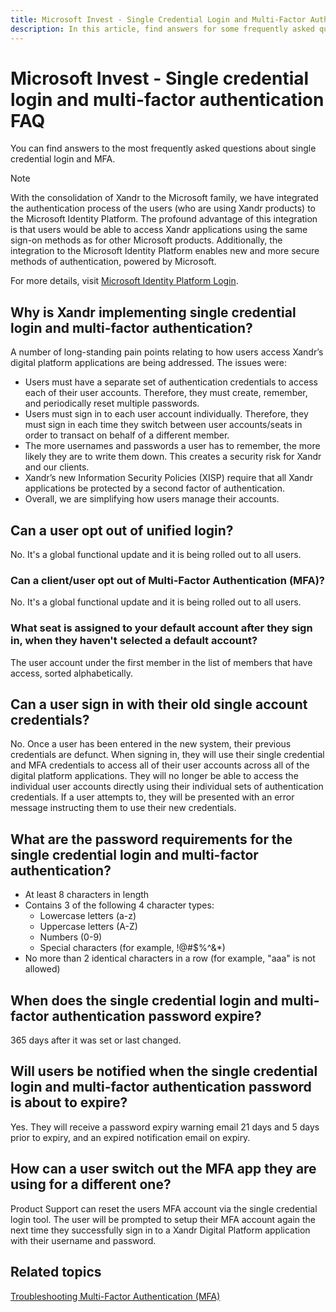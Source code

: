 ```yaml
---
title: Microsoft Invest - Single Credential Login and Multi-Factor Authentication FAQ
description: In this article, find answers for some frequently asked questions regarding single credential login and MFA.
---
```


# Microsoft Invest - Single credential login and multi-factor authentication FAQ

You can find answers to the most frequently asked questions about single credential login and MFA.

> [!NOTE]
> With the consolidation of Xandr to the Microsoft family, we have integrated the authentication process of the users (who are using Xandr products) to the Microsoft Identity Platform. The profound advantage of this integration is that users would be able to access Xandr applications using the same sign-on methods as for other Microsoft products. Additionally, the integration to the Microsoft Identity Platform enables new and more secure methods of authentication, powered by Microsoft.
>
> For more details, visit [Microsoft Identity Platform Login](microsoft-identity-platform-login.md).

## Why is Xandr implementing single credential login and multi-factor authentication?

A number of long-standing pain points relating to how users access Xandr’s digital platform applications are being addressed. The issues were:

- Users must have a separate set of authentication credentials to access each of their user accounts. Therefore, they must create, remember, and periodically reset multiple passwords.
- Users must sign in to each user account individually. Therefore, they must sign in each time they switch between user accounts/seats in order to transact on behalf of a different member.
- The more usernames and passwords a user has to remember, the more likely they are to write them down. This creates a security risk for  Xandr and our clients.
- Xandr’s new Information Security Policies (XISP) require that all Xandr applications be protected by a second factor of authentication.
- Overall, we are simplifying how users manage their accounts.

## Can a user opt out of unified login?

No. It's a global functional update and it is being rolled out to all users.

### Can a client/user opt out of Multi-Factor Authentication (MFA)?

No. It's a global functional update and it is being rolled out to all users.

### What seat is assigned to your default account after they sign in, when they haven't selected a default account?

The user account under the first member in the list of members that have access, sorted alphabetically.

## Can a user sign in with their old single account credentials?

No. Once a user has been entered in the new system, their previous credentials are defunct. When signing in, they will use their single credential and MFA credentials to access all of their user accounts across all of the digital platform applications. They will no longer be able to access the individual user accounts directly using their individual sets of authentication credentials. If a user attempts to, they will be presented with an error message instructing them to use their new credentials.

## What are the password requirements for the single credential login and multi-factor authentication?

- At least 8 characters in length
- Contains 3 of the following 4 character types:
  - Lowercase letters (a-z)
  - Uppercase letters (A-Z)
  - Numbers (0-9)
  - Special characters (for example, !@#$%^&*)
- No more than 2 identical characters in a row (for example, "aaa" is not allowed)

## When does the single credential login and multi-factor authentication password expire?

365 days after it was set or last changed.

## Will users be notified when the single credential login and multi-factor authentication password is about to expire?

Yes. They will receive a password expiry warning email 21 days and 5 days prior to expiry, and an expired notification email on expiry.

## How can a user switch out the MFA app they are using for a different one?

Product Support can reset the users MFA account via the single credential login tool. The user will be prompted to setup their MFA
account again the next time they successfully sign in to a Xandr Digital Platform application with their username and password.

## Related topics

[Troubleshooting Multi-Factor Authentication (MFA)](troubleshooting-multi-factor-authentication-mfa.md)
